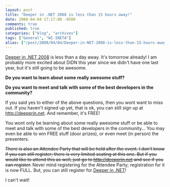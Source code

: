 ```yaml
---
layout: post
title: "Deeper in .NET 2008 is less than 15 hours away!"
date: 2008-04-04 17:17:00 -0500
comments: true
published: true
categories: ["blog", "archives"]
tags: ["General", "WI-INETA"]
alias: ["/post/2008/04/04/Deeper-in-NET-2008-is-less-than-15-hours-away!", "/post/2008/04/04/deeper-in-net-2008-is-less-than-15-hours-away!"]
---
```

<!-- more -->
<p>
<a href="http://deeperin.net" title="Deeper in .NET 2008 by the Wisconsin .NET Users Group">Deeper in .NET 2008</a> is less than a day away. It&#39;s tomorrow already! I am probably more excited about DiDN this year since we didn&#39;t have one last year, but it&#39;s still going to be awesome. 
</p>
<p>
<strong>Do you want to learn about some really awesome stuff?</strong>&nbsp;<strong>&nbsp;</strong> 
</p>
<p>
<strong>Do you want to meet and talk with&nbsp;some of the best developers in the community?</strong> 
</p>
<p>
If you said yes to either of the above questions, then you wont want to miss out. If you haven&#39;t signed up yet, that is ok, you can still sign up at <a href="http://deeperin.net/">http://deeperin.net</a>. And remember, it&#39;s FREE! 
</p>
<p>
You wont only be learning about some really awesome stuff or be able to meet and talk with some of the best developers in the community... You may even be able to win FREE stuff (door prizes), or even meet (in person) the presenters. 
</p>
<p>
<strike>There is also an Attendee Party that will be held after the event. I don&#39;t know if you can still register; there is very limited seating at this one. But if you would like to attend this as well, just go to </strike><a href="http://deeperin.net/"><strike>http://deeperin.net</strike></a><strike> and see if you can register.</strike> Never mind registering for the Attendee Party; registration for it is now FULL. But, you can still register for <a href="http://deeperin.net">Deeper in .NET</a>!
</p>
<p>
I can&#39;t wait! 
</p>
